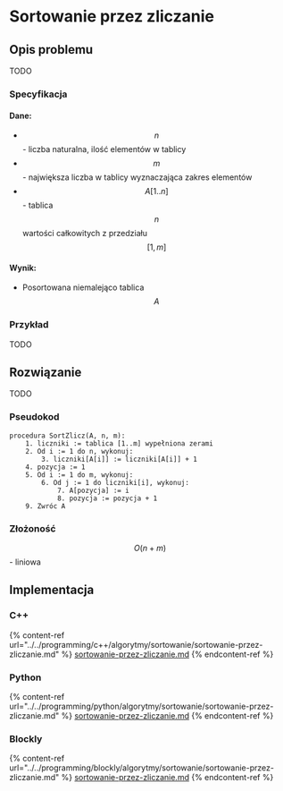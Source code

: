 # Sortowanie przez zliczanie

## Opis problemu

TODO

### Specyfikacja

#### Dane:

* $$n$$ - liczba naturalna, ilość elementów w tablicy
* $$m$$ - największa liczba w tablicy wyznaczająca zakres elementów
* $$A[1..n]$$ - tablica $$n$$ wartości całkowitych z przedziału $$[1,m]$$ 

#### Wynik:

* Posortowana niemalejąco tablica $$A$$ 

### Przykład

TODO

## Rozwiązanie

TODO

### Pseudokod

```
procedura SortZlicz(A, n, m):
    1. liczniki := tablica [1..m] wypełniona zerami
    2. Od i := 1 do n, wykonuj:
        3. liczniki[A[i]] := liczniki[A[i]] + 1
    4. pozycja := 1
    5. Od i := 1 do m, wykonuj:
        6. Od j := 1 do liczniki[i], wykonuj:
            7. A[pozycja] := i
            8. pozycja := pozycja + 1  
    9. Zwróc A
```

### Złożoność

$$O(n+m)$$ - liniowa

## Implementacja

### C++

{% content-ref url="../../programming/c++/algorytmy/sortowanie/sortowanie-przez-zliczanie.md" %}
[sortowanie-przez-zliczanie.md](../../programming/c++/algorytmy/sortowanie/sortowanie-przez-zliczanie.md)
{% endcontent-ref %}

### Python

{% content-ref url="../../programming/python/algorytmy/sortowanie/sortowanie-przez-zliczanie.md" %}
[sortowanie-przez-zliczanie.md](../../programming/python/algorytmy/sortowanie/sortowanie-przez-zliczanie.md)
{% endcontent-ref %}

### Blockly

{% content-ref url="../../programming/blockly/algorytmy/sortowanie/sortowanie-przez-zliczanie.md" %}
[sortowanie-przez-zliczanie.md](../../programming/blockly/algorytmy/sortowanie/sortowanie-przez-zliczanie.md)
{% endcontent-ref %}
